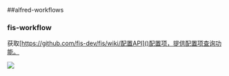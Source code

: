 ##alfred-workflows


### fis-workflow
获取[https://github.com/fis-dev/fis/wiki/配置API]()配置项，提供配置项查询功能。

![](https://raw.github.com/xiangshouding/alfred-workflows/master/image/fis-workflow.png)
